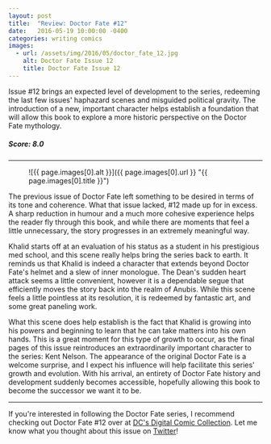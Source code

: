 ```yaml
---
layout: post
title:  "Review: Doctor Fate #12"
date:   2016-05-19 10:00:00 -0400
categories: writing comics
images:
  - url: /assets/img/2016/05/doctor_fate_12.jpg
    alt: Doctor Fate Issue 12
    title: Doctor Fate Issue 12
---
```

Issue #12 brings an expected level of development to the series, redeeming the last few issues' haphazard scenes and misguided political gravity. The introduction of a new, important character helps establish a foundation that will allow this book to explore a more historic perspective on the Doctor Fate mythology.

<h5 class="ta-center">Score: 8.0</h5>

<hr>

<figure markdown="1">
![{{ page.images[0].alt }}]({{ page.images[0].url }} "{{ page.images[0].title }}")
</figure>

The previous issue of Doctor Fate left something to be desired in terms of its tone and coherence. What that issue lacked, #12 made up for in excess. A sharp reduction in humour and a much more cohesive experience helps the reader fly through this book, and while there are moments that feel a little unnecessary, the story progresses in an extremely meaningful way.

Khalid starts off at an evaluation of his status as a student in his prestigious med school, and this scene really helps bring the series back to earth. It reminds us that Khalid is indeed a character that extends beyond Doctor Fate's helmet and a slew of inner monologue. The Dean's sudden heart attack seems a little convenient, however it is a dependable segue that efficiently moves the story back into the realm of Anubis. While this scene feels a little pointless at its resolution, it is redeemed by fantastic art, and some great paneling work.

What this scene does help establish is the fact that Khalid is growing into his powers and beginning to learn that he can take matters into his own hands. This is a great moment for this type of growth to occur, as the final pages of this issue reintroduces an extraordinarily important character to the series: Kent Nelson. The appearance of the original Doctor Fate is a welcome surprise, and I expect his influence will help facilitate this series' growth and evolution. With his arrival, an entirety of Doctor Fate history and development suddenly becomes accessible, hopefully allowing this book to become the successor we want it to be.

<hr>

If you're interested in following the Doctor Fate series, I recommend checking out Doctor Fate #12 over at [DC's Digital Comic Collection](//www.readdcentertainment.com/Doctor-Fate-2015/comics-series/44127). Let me know what you thought about this issue on [Twitter](//twitter.com/joshdrink)!

